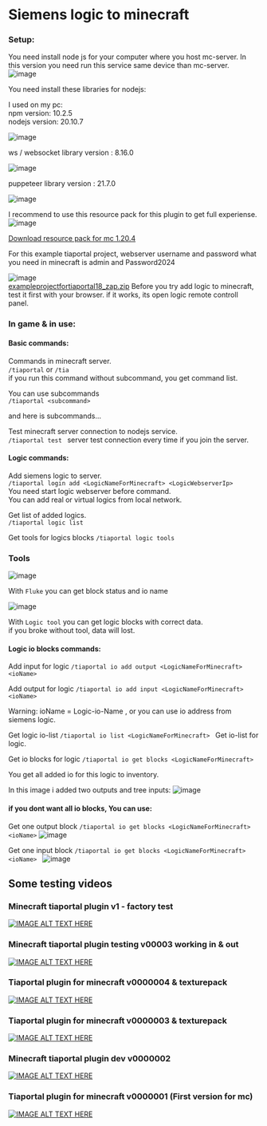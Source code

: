 <h1>Siemens logic to minecraft</h1>

### Setup:

You need install node js for your computer where you host mc-server.
In this version you need run this service same device than mc-server.  
![image](https://github.com/jaakka/tiaporta_minecraft_java_plugin/assets/25456491/2e537fdd-9661-4b32-b519-0ce3fc62d462)

You need install these libraries for nodejs:  

I used on my pc:  
npm version: 10.2.5  
nodejs version: 20.10.7  
  

  ![image](https://github.com/jaakka/tiaporta_minecraft_java_plugin/assets/25456491/54acc353-1ddd-4018-880b-927653ed36e8)

  
ws / websocket library version : 8.16.0

  
![image](https://github.com/jaakka/tiaporta_minecraft_java_plugin/assets/25456491/d6c59ef4-9680-4fad-8fc9-994161e93011)  
  
  puppeteer library version : 21.7.0

  ![image](https://github.com/jaakka/tiaporta_minecraft_java_plugin/assets/25456491/787cf45d-d9f7-4207-97cf-961cd7ed3c68)



I recommend to use this resource pack for this plugin to get full experiense.  
![image](https://github.com/jaakka/tiaporta_minecraft_java_plugin/assets/25456491/884aa6b3-0dc0-484e-bc45-767d0024dee8)

[Download resource pack for mc 1.20.4](https://github.com/jaakka/tiaporta_minecraft_java_plugin/files/14069900/tiaportal_plugin.zip)

  
For this example tiaportal project, webserver username and password 
  what you need in minecraft is admin and Password2024
  
![image](https://github.com/jaakka/tiaporta_minecraft_java_plugin/assets/25456491/ac9b0afc-9a39-4cb4-a103-7fce32648850)  
[exampleprojectfortiaportal18_zap.zip](https://github.com/jaakka/tiaporta_minecraft_java_plugin/files/14069941/exampleprojectfortiaportal18_zap.zip)
Before you try add logic to minecraft, test it first with your browser.   if it works, its open logic remote controll panel.



### In game & in use:
#### Basic commands:
Commands in minecraft server.  
`` /tiaportal `` or `` /tia ``  
if you run this command without subcommand, you get command list.
  
You can use subcommands  
`` /tiaportal <subcommand> ``  
  
and here is subcommands...   

Test minecraft server connection to nodejs service.  
``/tiaportal test ``
server test connection every time if you join the server.

#### Logic commands:

Add siemens logic to server.   
``/tiaportal login add <LogicNameForMinecraft> <LogicWebserverIp> ``  
You need start logic webserver before command.  
You can add real or virtual logics from local network.

Get list of added logics.   
``/tiaportal logic list ``  

Get tools for logics blocks 
``/tiaportal logic tools ``  

### Tools
![image](https://github.com/jaakka/tiaporta_minecraft_java_plugin/assets/25456491/c41e59c8-73a1-49bd-a555-db69e64d4617)
  
  With ``Fluke`` you can get block status and io name

![image](https://github.com/jaakka/tiaporta_minecraft_java_plugin/assets/25456491/41888130-434c-4205-ae39-e0f7e0cb30d4)
  
  With ``Logic tool`` you can get logic blocks with correct data.  
if you broke without tool, data will lost.


#### Logic io blocks commands:
Add input for logic
``/tiaportal io add output <LogicNameForMinecraft> <ioName>``  

Add output for logic
``/tiaportal io add input <LogicNameForMinecraft> <ioName>`` 

Warning: ioName = Logic-io-Name , or you can use io address from siemens logic.

Get logic io-list
``/tiaportal io list <LogicNameForMinecraft> ``
Get io-list for logic.

Get io blocks for logic
``/tiaportal io get blocks <LogicNameForMinecraft> ``

You get all added io for this logic to inventory.

In this image i added two outputs and tree inputs:
![image](https://github.com/jaakka/tiaporta_minecraft_java_plugin/assets/25456491/e76af808-a2d0-47b8-aa29-d5d1d824fec7)

#### if you dont want all io blocks, You can use:
Get one output block
``/tiaportal io get blocks <LogicNameForMinecraft> <ioName>``
![image](https://github.com/jaakka/tiaporta_minecraft_java_plugin/assets/25456491/38df201f-c4e6-49c7-91e8-53b30bef74e6)


Get one input block
``/tiaportal io get blocks <LogicNameForMinecraft> <ioName> ``
![image](https://github.com/jaakka/tiaporta_minecraft_java_plugin/assets/25456491/ac94ab8b-0f81-402d-ac8c-283d9178fb23)


## Some testing videos
### Minecraft tiaportal plugin v1 - factory test
[![IMAGE ALT TEXT HERE](https://img.youtube.com/vi/vgkOpz_0OGI/0.jpg)](https://www.youtube.com/watch?v=vgkOpz_0OGI)

### Minecraft tiaportal plugin testing v00003 working in & out
[![IMAGE ALT TEXT HERE](https://img.youtube.com/vi/TU8-NgXsraQ/0.jpg)](https://www.youtube.com/watch?v=TU8-NgXsraQ)

### Tiaportal plugin for minecraft v0000004 & texturepack
[![IMAGE ALT TEXT HERE](https://img.youtube.com/vi/NGNyPkQIfpA/0.jpg)](https://www.youtube.com/watch?v=NGNyPkQIfpA)

### Tiaportal plugin for minecraft v0000003 & texturepack
[![IMAGE ALT TEXT HERE](https://img.youtube.com/vi/rE5Qsaq6u_g/0.jpg)](https://www.youtube.com/watch?v=rE5Qsaq6u_g)

### Minecraft tiaportal plugin dev v0000002
[![IMAGE ALT TEXT HERE](https://img.youtube.com/vi/TxTMIjJDcBU/0.jpg)](https://www.youtube.com/watch?v=TxTMIjJDcBU)

### Tiaportal plugin for minecraft v0000001 (First version for mc)
[![IMAGE ALT TEXT HERE](https://img.youtube.com/vi/61Q87OmctKQ/0.jpg)](https://www.youtube.com/watch?v=61Q87OmctKQ)
